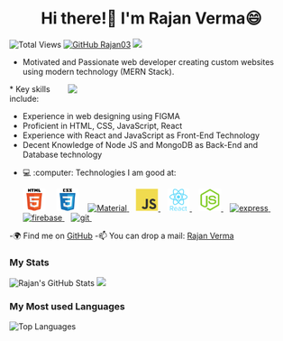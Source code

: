 <h1 align="center"> Hi there!👋 I'm Rajan Verma😄</h1>

![Total Views](https://views.whatilearened.today/views/github/Rajan03/Rajan03.svg)
[![GitHub Rajan03](https://img.shields.io/badge/-Rajan03-orange?style=flat-square&logo=Github&logoColor=white&link=https://www.github.com/Rajan03/)](https://github.com/Rajan03)
[![](https://img.shields.io/badge/With%20❤️%20By-Rajan03-green)](https://github.com/Rajan03)
  
* Motivated and Passionate web developer creating custom websites using modern technology (MERN Stack).
<img align='right' src="https://media.giphy.com/media/Ll22OhMLAlVDb8UQWe/giphy.gif" width="400">
* Key skills include:
  <ul>
    <li>Experience in web designing using FIGMA</li>
    <li>Proficient in HTML, CSS, JavaScript, React</li>
    <li>Experience with React and JavaScript as Front-End Technology</li>
    <li>Decent Knowledge of Node JS and MongoDB as Back-End and Database technology</li>
 </ul>
 
- <p> 💻 :computer: Technologies I am good at:</p> <p align="left"> 
  <a href="https://www.w3.org/html/" target="_blank"> <img src="https://raw.githubusercontent.com/devicons/devicon/master/icons/html5/html5-original-wordmark.svg" alt="html5" width="40" height="40"/></a> &nbsp; &nbsp;
  <a href="https://www.w3schools.com/css/" target="_blank"> <img src="https://raw.githubusercontent.com/devicons/devicon/master/icons/css3/css3-original-wordmark.svg" alt="css3" width="40" height="40"/></a> &nbsp;&nbsp;
  <a href="https://material-ui.com" target="_blank"> <img src="https://material-ui.com/static/logo_raw.svg" alt="Material" width="40" height="40"/> </a>&nbsp;&nbsp;
  <a href="https://developer.mozilla.org/en-US/docs/Web/JavaScript" target="_blank"> <img src="https://raw.githubusercontent.com/devicons/devicon/master/icons/javascript/javascript-original.svg" alt="javascript" width="40" height="40"/> </a> &nbsp;&nbsp;
  <a href="https://reactjs.org/" target="_blank"> <img src="https://raw.githubusercontent.com/devicons/devicon/master/icons/react/react-original-wordmark.svg" alt="react" width="40" height="40"/> </a> &nbsp;&nbsp;
  <a href="https://nodejs.org/" target="_blank"> <img src="https://raw.githubusercontent.com/devicons/devicon/master/icons/nodejs/nodejs-original.svg" alt="node" width="40" height="40"/> </a> &nbsp;&nbsp;
  <a href="http://expressjs.com/" target="_blank"> <img src="https://raw.githubusercontent.com/devicons/devicon/master/icons/expressjs/expressjs-original.svg" alt="express" width="40" height="40"/> </a> &nbsp;&nbsp;
  <a href="https://firebase.google.com/" target="_blank"> <img src="https://www.vectorlogo.zone/logos/firebase/firebase-icon.svg" alt="firebase" width="40" height="40"/> </a> &nbsp;&nbsp;
  <a href="https://git-scm.com/" target="_blank"> <img src="https://www.vectorlogo.zone/logos/git-scm/git-scm-icon.svg" alt="git" width="40" height="40"/> </a>&nbsp; </p>
  
  
-🌍 Find me on [GitHub](https://github.com/Rajan03) 
-📫 You can drop a mail: [Rajan Verma](rajanverma37624@gmail.com)
</br>
  ### My Stats

![Rajan's GitHub Stats](https://github-readme-stats.vercel.app/api?username=Rajan03&theme=vue&show_icons=true)
<img src="https://github-readme-streak-stats.herokuapp.com/?user=Rajan03" />

### My Most used Languages

![Top Languages](https://github-readme-stats.vercel.app/api/top-langs/?username=Rajan03&theme=vue&show_icons=true)
  
